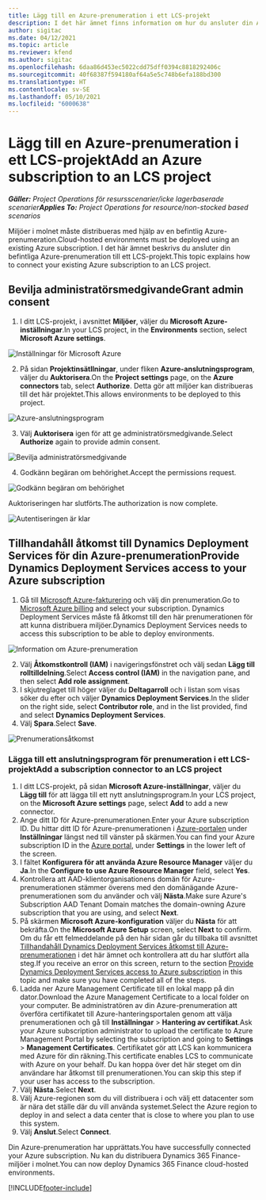 ```yaml
---
title: Lägg till en Azure-prenumeration i ett LCS-projekt
description: I det här ämnet finns information om hur du ansluter din Azure-prenumeration till ett LCS-projekt.
author: sigitac
ms.date: 04/12/2021
ms.topic: article
ms.reviewer: kfend
ms.author: sigitac
ms.openlocfilehash: 6daa86d453ec5022cdd75dff0394c8818292406c
ms.sourcegitcommit: 40f68387f594180af64a5e5c748b6efa188bd300
ms.translationtype: HT
ms.contentlocale: sv-SE
ms.lasthandoff: 05/10/2021
ms.locfileid: "6000638"
---
```

# <a name="add-an-azure-subscription-to-an-lcs-project"></a><span data-ttu-id="00a46-103">Lägg till en Azure-prenumeration i ett LCS-projekt</span><span class="sxs-lookup"><span data-stu-id="00a46-103">Add an Azure subscription to an LCS project</span></span>

<span data-ttu-id="00a46-104">_**Gäller:** Project Operations för resursscenarier/icke lagerbaserade scenarier_</span><span class="sxs-lookup"><span data-stu-id="00a46-104">_**Applies To:** Project Operations for resource/non-stocked based scenarios_</span></span>

<span data-ttu-id="00a46-105">Miljöer i molnet måste distribueras med hjälp av en befintlig Azure-prenumeration.</span><span class="sxs-lookup"><span data-stu-id="00a46-105">Cloud-hosted environments must be deployed using an existing Azure subscription.</span></span> <span data-ttu-id="00a46-106">I det här ämnet beskrivs du ansluter din befintliga Azure-prenumeration till ett LCS-projekt.</span><span class="sxs-lookup"><span data-stu-id="00a46-106">This topic explains how to connect your existing Azure subscription to an LCS project.</span></span> 

## <a name="grant-admin-consent"></a><span data-ttu-id="00a46-107">Bevilja administratörsmedgivande</span><span class="sxs-lookup"><span data-stu-id="00a46-107">Grant admin consent</span></span>

1. <span data-ttu-id="00a46-108">I ditt LCS-projekt, i avsnittet **Miljöer**, väljer du **Microsoft Azure-inställningar**.</span><span class="sxs-lookup"><span data-stu-id="00a46-108">In your LCS project, in the **Environments** section, select **Microsoft Azure settings**.</span></span>

![Inställningar för Microsoft Azure](./media/1MicrosoftAzureSettings.png)

2. <span data-ttu-id="00a46-110">På sidan **Projektinsätllningar**, under fliken **Azure-anslutningsprogram**, väljer du **Auktorisera**.</span><span class="sxs-lookup"><span data-stu-id="00a46-110">On the **Project settings** page, on the **Azure connectors** tab, select **Authorize**.</span></span> <span data-ttu-id="00a46-111">Detta gör att miljöer kan distribueras till det här projektet.</span><span class="sxs-lookup"><span data-stu-id="00a46-111">This allows environments to be deployed to this project.</span></span>

![Azure-anslutningsprogram](./media/2AzureConnectors.png)

3. <span data-ttu-id="00a46-113">Välj **Auktorisera** igen för att ge administratörsmedgivande.</span><span class="sxs-lookup"><span data-stu-id="00a46-113">Select **Authorize** again to provide admin consent.</span></span>

![Bevilja administratörsmedgivande](./media/3GrantAdminConsent.png)

4. <span data-ttu-id="00a46-115">Godkänn begäran om behörighet.</span><span class="sxs-lookup"><span data-stu-id="00a46-115">Accept the permissions request.</span></span>

![Godkänn begäran om behörighet](./media/4AcceptPermissionRequest.png)

<span data-ttu-id="00a46-117">Auktoriseringen har slutförts.</span><span class="sxs-lookup"><span data-stu-id="00a46-117">The authorization is now complete.</span></span> 

![Autentiseringen är klar](./media/5AuthorizationComplete.png)

## <a name="provide-dynamics-deployment-services-access-to-your-azure-subscription"></a><a name="provide"></a><span data-ttu-id="00a46-119">Tillhandahåll åtkomst till Dynamics Deployment Services för din Azure-prenumeration</span><span class="sxs-lookup"><span data-stu-id="00a46-119">Provide Dynamics Deployment Services access to your Azure subscription</span></span>

1. <span data-ttu-id="00a46-120">Gå till [Microsoft Azure-fakturering](https://portal.azure.com/#blade/Microsoft\_Azure\_Billing/SubscriptionsBlade) och välj din prenumeration.</span><span class="sxs-lookup"><span data-stu-id="00a46-120">Go to [Microsoft Azure billing](https://portal.azure.com/#blade/Microsoft\_Azure\_Billing/SubscriptionsBlade) and select your subscription.</span></span> <span data-ttu-id="00a46-121">Dynamics Deployment Services måste få åtkomst till den här prenumerationen för att kunna distribuera miljöer.</span><span class="sxs-lookup"><span data-stu-id="00a46-121">Dynamics Deployment Services needs to access this subscription to be able to deploy environments.</span></span>

![Information om Azure-prenumeration](./media/6AzureSubscription.png)

2. <span data-ttu-id="00a46-123">Välj **Åtkomstkontroll (IAM)** i navigeringsfönstret och välj sedan **Lägg till rolltilldelning**.</span><span class="sxs-lookup"><span data-stu-id="00a46-123">Select **Access control (IAM)** in the navigation pane, and then select **Add role assignment**.</span></span>
3. <span data-ttu-id="00a46-124">I skjutreglaget till höger väljer du **Deltagarroll** och i listan som visas söker du efter och väljer **Dynamics Deployment Services**.</span><span class="sxs-lookup"><span data-stu-id="00a46-124">In the slider on the right side, select **Contributor role**, and in the list provided, find and select **Dynamics Deployment Services**.</span></span> 
4. <span data-ttu-id="00a46-125">Välj **Spara**.</span><span class="sxs-lookup"><span data-stu-id="00a46-125">Select **Save**.</span></span>

![Prenumerationsåtkomst](./media/7SubscriptionAccess.png)

### <a name="add-a-subscription-connector-to-an-lcs-project"></a><span data-ttu-id="00a46-127">Lägga till ett anslutningsprogram för prenumeration i ett LCS-projekt</span><span class="sxs-lookup"><span data-stu-id="00a46-127">Add a subscription connector to an LCS project</span></span>

1. <span data-ttu-id="00a46-128">I ditt LCS-projekt, på sidan **Microsoft Azure-inställningar**, väljer du **Lägg till** för att lägga till ett nytt anslutningsprogram.</span><span class="sxs-lookup"><span data-stu-id="00a46-128">In your LCS project, on the **Microsoft Azure settings** page, select **Add** to add a new connector.</span></span>
2. <span data-ttu-id="00a46-129">Ange ditt ID för Azure-prenumerationen.</span><span class="sxs-lookup"><span data-stu-id="00a46-129">Enter your Azure subscription ID.</span></span> <span data-ttu-id="00a46-130">Du hittar ditt ID för Azure-prenumerationen i [Azure-portalen](https://ms.portal.azure.com/) under **Inställningar** längst ned till vänster på skärmen.</span><span class="sxs-lookup"><span data-stu-id="00a46-130">You can find your Azure subscription ID in the [Azure portal](https://ms.portal.azure.com/), under  **Settings**  in the lower left of the screen.</span></span>
3. <span data-ttu-id="00a46-131">I fältet **Konfigurera för att använda Azure Resource Manager** väljer du **Ja**.</span><span class="sxs-lookup"><span data-stu-id="00a46-131">In the **Configure to use Azure Resource Manager** field, select **Yes**.</span></span>
4. <span data-ttu-id="00a46-132">Kontrollera att AAD-klientorganisationens domän för Azure-prenumerationen stämmer överens med den domänägande Azure-prenumerationen som du använder och välj **Nästa**.</span><span class="sxs-lookup"><span data-stu-id="00a46-132">Make sure Azure's Subscription AAD Tenant Domain matches the domain-owning Azure subscription that you are using, and select **Next**.</span></span>
5. <span data-ttu-id="00a46-133">På skärmen **Microsoft Azure-konfiguration** väljer du **Nästa** för att bekräfta.</span><span class="sxs-lookup"><span data-stu-id="00a46-133">On the **Microsoft Azure Setup** screen, select **Next** to confirm.</span></span> <span data-ttu-id="00a46-134">Om du får ett felmeddelande på den här sidan går du tillbaka till avsnittet [Tillhandahåll Dynamics Deployment Services åtkomst till Azure-prenumerationen](#provide) i det här ämnet och kontrollera att du har slutfört alla steg.</span><span class="sxs-lookup"><span data-stu-id="00a46-134">If you receive an error on this screen, return to the section [Provide Dynamics Deployment Services access to Azure subscription](#provide) in this topic and make sure you have completed all of the steps.</span></span>
6. <span data-ttu-id="00a46-135">Ladda ner Azure Management Certificate till en lokal mapp på din dator.</span><span class="sxs-lookup"><span data-stu-id="00a46-135">Download the Azure Management Certificate to a local folder on your computer.</span></span> <span data-ttu-id="00a46-136">Be administratören av din Azure-prenumeration att överföra certifikatet till Azure-hanteringsportalen genom att välja prenumerationen och gå till **Inställningar** > **Hantering av certifikat**.</span><span class="sxs-lookup"><span data-stu-id="00a46-136">Ask your Azure subscription administrator to upload the certificate to Azure Management Portal by selecting the subscription and going to **Settings** > **Management Certificates**.</span></span> <span data-ttu-id="00a46-137">Certifikatet gör att LCS kan kommunicera med Azure för din räkning.</span><span class="sxs-lookup"><span data-stu-id="00a46-137">This certificate enables LCS to communicate with Azure on your behalf.</span></span> <span data-ttu-id="00a46-138">Du kan hoppa över det här steget om din användare har åtkomst till prenumerationen.</span><span class="sxs-lookup"><span data-stu-id="00a46-138">You can skip this step if your user has access to the subscription.</span></span>
7. <span data-ttu-id="00a46-139">Välj **Nästa**.</span><span class="sxs-lookup"><span data-stu-id="00a46-139">Select  **Next**.</span></span>
8. <span data-ttu-id="00a46-140">Välj Azure-regionen som du vill distribuera i och välj ett datacenter som är nära det ställe där du vill använda systemet.</span><span class="sxs-lookup"><span data-stu-id="00a46-140">Select the Azure region to deploy in and select a data center that is close to where you plan to use this system.</span></span>
9.  <span data-ttu-id="00a46-141">Välj **Anslut**.</span><span class="sxs-lookup"><span data-stu-id="00a46-141">Select  **Connect**.</span></span>

<span data-ttu-id="00a46-142">Din Azure-prenumeration har upprättats.</span><span class="sxs-lookup"><span data-stu-id="00a46-142">You have successfully connected your Azure subscription.</span></span> <span data-ttu-id="00a46-143">Nu kan du distribuera Dynamics 365 Finance-miljöer i molnet.</span><span class="sxs-lookup"><span data-stu-id="00a46-143">You can now deploy Dynamics 365 Finance cloud-hosted environments.</span></span>




[!INCLUDE[footer-include](../includes/footer-banner.md)]
